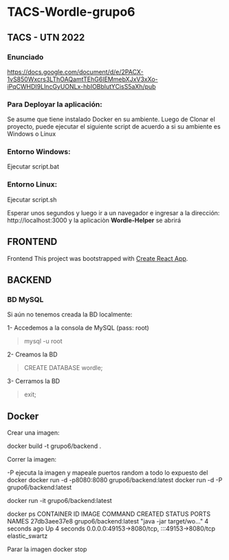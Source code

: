 # TACS-Wordle-grupo6

## TACS - UTN 2022

### Enunciado
https://docs.google.com/document/d/e/2PACX-1vS850Wxcrs3LThOAQamtTEhG6IEMmebXJxV3xXo-iPqCWHDI9LlncGyUONLx-hbIOBblutYCisS5aXh/pub


### Para Deployar la aplicación:
Se asume que tiene instalado Docker en su ambiente.
Luego de Clonar el proyecto, puede ejecutar el siguiente script de acuerdo a si su ambiente es Windows o Linux

### Entorno Windows:
Ejecutar script.bat

### Entorno Linux:
Ejecutar script.sh

Esperar unos segundos y luego ir a un navegador e ingresar a la dirección: http://localhost:3000
y la aplicaciòn **Wordle-Helper** se abrirá


## FRONTEND
Frontend This project was bootstrapped with [Create React App](https://github.com/facebook/create-react-app).

## BACKEND
### BD MySQL
Si aún no tenemos creada la BD localmente:

1- Accedemos a la consola de MySQL (pass: root)
>mysql -u root

2- Creamos la BD
>CREATE DATABASE wordle;

3- Cerramos la BD
>exit;

## Docker

Crear una imagen:

docker build -t grupo6/backend .

Correr la imagen:

-P ejecuta la imagen y mapeale puertos random a todo lo expuesto del docker
docker run -d -p8080:8080 grupo6/backend:latest
docker run -d -P grupo6/backend:latest


docker run -it grupo6/backend:latest

docker ps
CONTAINER ID   IMAGE                   COMMAND                  CREATED         STATUS         PORTS                                         NAMES
27db3aee37e8   grupo6/backend:latest   "java -jar target/wo…"   4 seconds ago   Up 4 seconds   0.0.0.0:49153->8080/tcp, :::49153->8080/tcp   elastic_swartz

Parar la imagen
docker stop <NAME>
